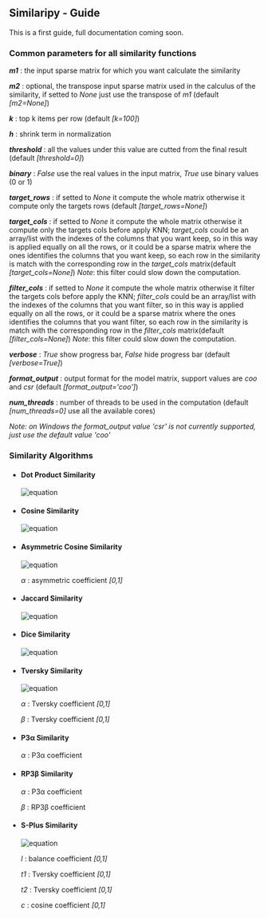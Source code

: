 ## Similaripy - Guide
This is a first guide, full documentation coming soon.

### Common parameters for all similarity functions
**_m1_** : the input sparse matrix for which you want calculate the similarity

**_m2_** : optional, the transpose input sparse matrix used in the calculus of the similarity, if setted to *None* just use the transpose of *m1* (default *[m2=None]*)

**_k_** : top k items per row (default *[k=100]*)

**_h_** : shrink term in normalization

**_threshold_** : all the values under this value are cutted from the final result (default *[threshold=0]*)

**_binary_** : *False* use the real values in the input matrix, *True* use binary values (0 or 1)

**_target_rows_** : if setted to *None* it compute the whole matrix otherwise it compute only the targets rows (default *[target_rows=None]*)

**_target_cols_** : if setted to *None* it compute the whole matrix otherwise it compute only the targets cols before apply KNN; _target_cols_ could be an array/list with the indexes of the columns that you want keep, so in this way is applied equally on all the rows, or it could be a sparse matrix where the ones identifies the columns that you want keep, so each row in the similarity is match with the corresponding row in the _target_cols_ matrix(default *[target_cols=None]*)
_Note_: this filter could slow down the computation.

**_filter_cols_** : if setted to *None* it compute the whole matrix otherwise it filter the targets cols before apply the KNN; _filter_cols_ could be an array/list with the indexes of the columns that you want filter, so in this way is applied equally on all the rows, or it could be a sparse matrix where the ones identifies the columns that you want filter, so each row in the similarity is match with the corresponding row in the _filter_cols_ matrix(default *[filter_cols=None]*)
_Note_: this filter could slow down the computation.

**_verbose_** : *True* show progress bar, *False* hide progress bar (default *[verbose=True]*)

**_format_output_** : output format for the model matrix, support values are *coo* and *csr* (default *[format_output='coo']*)

**_num_threads_** : number of threads to be used in the computation (default *[num_threads=0]* use all the available cores)

*Note: on Windows the format_output value 'csr' is not currently supported, just use the default value 'coo'*

### Similarity Algorithms

- #### Dot Product Similarity
    ![equation](https://latex.codecogs.com/svg.latex?\Large&space;s_{xy}%20=%20{x\cdot%20y})

- #### Cosine Similarity
    ![equation](https://latex.codecogs.com/svg.latex?\Large&space;s_{xy}=\frac{xy}{\left%20\||%20x%20|\right%20\|\left%20\||%20y%20|\right%20\|+h})

- #### Asymmetric Cosine Similarity
    ![equation](https://latex.codecogs.com/svg.latex?\Large&space;s_{xy}%20=%20\frac{xy}{(\sum%20x_{i}^{2})^{\alpha%20}(\sum%20y_{i}^{2})^{1-\alpha}+h})

    *&alpha;* : asymmetric coefficient *[0,1]*

- #### Jaccard Similarity
    ![equation](https://latex.codecogs.com/svg.latex?\Large&space;s_{xy}=\frac{xy}{\left|x\right|+\left|y\right|-xy+h})
    
- #### Dice Similarity
    ![equation](https://latex.codecogs.com/svg.latex?\Large&space;s_{xy}=\frac{xy}{\frac{1}{2}\left|x\right|+\frac{1}{2}\left|y\right|-xy+h})

- #### Tversky Similarity
    ![equation](https://latex.codecogs.com/svg.latex?\Large&space;s_{xy}=\frac{xy}{\alpha(\left|x\right|-xy)+\beta(\left|y\right|-xy)+xy+h})

    *&alpha;* : Tversky coefficient  *[0,1]*

    *&beta;* : Tversky coefficient  *[0,1]*

- #### P3&alpha; Similarity
    
    *&alpha;* : P3&alpha; coefficient

- #### RP3&beta; Similarity 

    *&alpha;* : P3&alpha; coefficient

    *&beta;* : RP3&beta; coefficient

- #### S-Plus Similarity 
    ![equation](https://latex.codecogs.com/svg.latex?\Large&space;s_{xy}=\frac{xy}{l(t_{1}(\left|x\right|-xy)+t_{2}(\left|y\right|-xy)+xy)+(1-l)(\sum%20x_{i}^{2})^{c}(\sum%20y_{i}^{2})^{1-c}+h})

    *l* : balance coefficient  *[0,1]*

    *t1* : Tversky coefficient  *[0,1]*

    *t2* : Tversky coefficient  *[0,1]*
    
    *c* : cosine coefficient  *[0,1]*